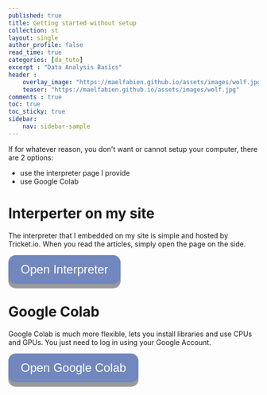 ```yaml
---
published: true
title: Getting started without setup
collection: st
layout: single
author_profile: false
read_time: true
categories: [da_tuto]
excerpt : "Data Analysis Basics"
header :
    overlay_image: "https://maelfabien.github.io/assets/images/wolf.jpg"
    teaser: "https://maelfabien.github.io/assets/images/wolf.jpg"
comments : true
toc: true
toc_sticky: true
sidebar:
    nav: sidebar-sample
---
```


<style>
.button {
  display: inline-block;
  padding: 15px 25px;
  font-size: 24px;
  cursor: pointer;
  text-align: center;
  text-decoration: none;
  outline: none;
  color: #fff;
  background-color: #7187bd;
  border: none;
  border-radius: 15px;
  box-shadow: 0 9px #999;
}

.button:hover {background-color: #7187bd}

.button:active {
  background-color: #7187bd;
  box-shadow: 0 5px #666;
  transform: translateY(4px);
}
</style>

<script type="text/javascript" async
src="https://cdn.mathjax.org/mathjax/latest/MathJax.js?config=TeX-MML-AM_CHTML">
</script>

If for whatever reason, you don't want or cannot setup your computer, there are 2 options:
- use the interpreter page I provide
- use Google Colab 

# Interperter on my site

The interpreter that I embedded on my site is simple and hosted by Tricket.io. When you read the articles, simply open the page on the side.

<button class="button" onclick="location.href='https://maelfabien.github.io/python_compil/'" type="button">Open Interpreter</button>

# Google Colab

Google Colab is much more flexible, lets you install libraries and use CPUs and GPUs. You just need to log in using your Google Account.

<button class="button" onclick="location.href='https://colab.research.google.com/'" type="button">Open Google Colab</button>
